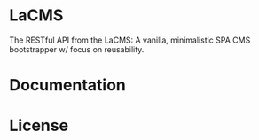 # LaCMS

The RESTful API from the LaCMS:
A vanilla, minimalistic SPA CMS bootstrapper w/ focus on reusability.



# Documentation

# License


